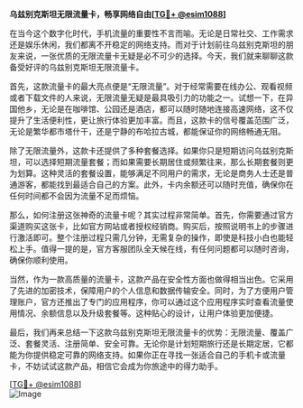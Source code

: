 **乌兹别克斯坦无限流量卡，畅享网络自由[[TG💪+ @esim1088](https://t.me/s/esim1088)]**

在当今这个数字化时代，手机流量的重要性不言而喻。无论是日常社交、工作需求还是娱乐休闲，我们都离不开稳定的网络支持。而对于计划前往乌兹别克斯坦的朋友来说，一张优质的无限流量卡无疑是必不可少的选择。今天，我们就来聊聊这款备受好评的乌兹别克斯坦无限流量卡。

首先，这款流量卡的最大亮点便是“无限流量”。对于经常需要在线办公、观看视频或者下载文件的人来说，无限流量无疑是最具吸引力的功能之一。试想一下，在异国他乡，无论是在咖啡馆、公园还是酒店，都可以随时随地连接高速网络，这不仅提升了生活便利性，更让旅行体验更加丰富。而且，这款卡的信号覆盖范围广泛，无论是繁华都市塔什干，还是宁静的布哈拉古城，都能保证你的网络畅通无阻。

除了无限流量外，这款卡还提供了多种套餐选择。如果你只是短期访问乌兹别克斯坦，可以选择短期流量套餐；而如果需要长期居住或频繁往来，那么长期套餐则更为划算。这种灵活的套餐设置，能够满足不同用户的需求，无论是商务人士还是普通游客，都能找到最适合自己的方案。此外，卡内余额还可以随时充值，确保你在任何时间都不会因为流量不足而烦恼。

那么，如何注册这张神奇的流量卡呢？其实过程非常简单。首先，你需要通过官方渠道购买这张卡，比如官方网站或者授权经销商。购买后，按照说明书上的步骤进行激活即可。整个注册过程只需几分钟，无需复杂的操作，即使是科技小白也能轻松上手。值得一提的是，官方客服团队全天候在线，有任何问题都可以随时咨询，确保你顺利使用。

当然，作为一款高质量的流量卡，这款产品在安全性方面也做得相当出色。它采用了先进的加密技术，保障用户的个人信息和数据传输安全。同时，为了方便用户管理账户，官方还推出了专门的应用程序，你可以通过这个应用程序实时查看流量使用情况、余额信息以及升级套餐等。这种贴心的设计，让用户体验更加便捷。

最后，我们再来总结一下这款乌兹别克斯坦无限流量卡的优势：无限流量、覆盖广泛、套餐灵活、注册简单、安全可靠。无论你是计划短期旅行还是长期定居，它都能为你提供稳定可靠的网络支持。如果你正在寻找一张适合自己的手机卡或流量卡，不妨试试这款产品，相信它会成为你旅途中的得力助手。

[[TG💪+ @esim1088](https://t.me/s/esim1088)]  
![Image](https://i.postimg.cc/4NQfJmqS/Snipaste-2025-05-13-00-14-12.png)
